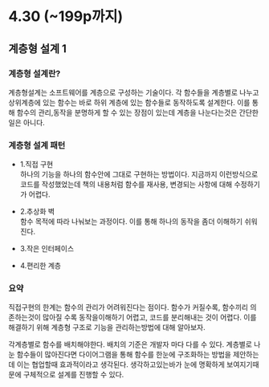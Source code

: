 # 4.30 (~199p까지)

## 계층형 설계 1

### 계층형 설계란?

계층형설계는 소프트웨어를 계층으로 구성하는 기술이다. 각 함수들을 계층별로 나누고 상위계층에 있는 함수는 바로 하위 계층에
있는 함수들로 동작하도록 설계한다. 이를 통해 함수의 관리,동작을 분명하게 할 수 있는 장점이 있는데
계층을 나눈다는것은 간단한 일은 아니다.

### 계층형 설계 패턴

- 1.직접 구현<br/>
  하나의 기능을 하나의 함수안에 그대로 구현하는 방법이다. 지금까지 이런방식으로 코드를 작성했었는데 책의 내용처럼 함수를 재사용, 변경되는 사항에 대해 수정하기가 어렵다.

- 2.추상화 벽<br/>
  함수 목적에 따라 나눠보는 과정이다. 이를 통해 하나의 동작을 좀더 이해하기 쉬워진다.
- 3.작은 인터페이스<br/>
- 4.편리한 계층<br/>
 
### 요약

직접구현의 한계는 함수의 관리가 어려워진다는 점이다. 함수가 커질수록, 함수끼리 의존하는것이 많아질 수록 동작을이해하기 어렵고, 코드를 분리해내는 것이 어렵다. 이를 해결하기 위해 계층형 구조로 기능을 관리하는방법에 대해 알아보자.

각계층별로 함수를 배치해야한다. 배치의 기준은 개발자 마다 다를 수 있다.
계층별로 나눈 함수들이 많아진다면 다이어그램을 통해 함수를 한눈에 구조화하는 방법을 제안하는데 이는 협업할때 효과적이라고 생각된다.
생각하고있는바가 눈에 명확하게 보여지기때문에 구체적으로 설계를 진행할 수 있다. 